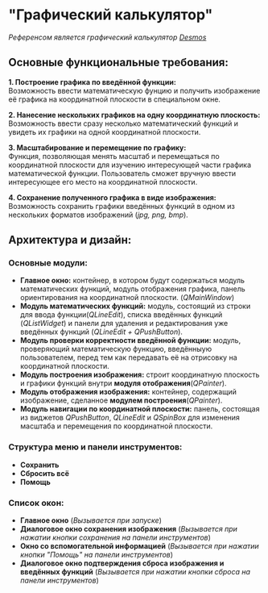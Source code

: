 # "Графический калькулятор"  
_Референсом является графический калькулятор [Desmos](https://www.desmos.com/calculator)_  
## Основные функциональные требования:  
**1. Построение графика по введённой функции:**  
Возможность ввести математическую фунцию и получить изображение её графика на координатной плоскости в специальном окне.

**2. Нанесение нескольких графиков на одну координатную плоскость:**  
Возможность ввести сразу несколько математический функций и увидеть их графики на одной координатной плоскости.

**3.  Масштабирование и перемещение по графику:**  
Функция, позволяющая менять масштаб и перемещаться по координатной плоскости для изучению интересующей части графика математической функции. Пользователь сможет вручную ввести интересующее его место на координатной плоскости.

**4. Сохранение полученного графика в виде изображения:**  
Возможность сохранить графики введённых функций в одном из нескольких форматов изображений (_jpg, png, bmp_).

## Архитектура и дизайн:
### Основные модули:

* **Главное окно:** контейнер, в котором будут содержаться модуль математических функций, модуль отображения графика, панель ориентирования на координатной плоскости. (_QMainWindow_)  
* **Модуль математических функций:** модуль, состоящий из строки для ввода функции(_QLineEdit_), списка введённых функций (_QListWidget_) и панели для удаления и редактирования уже введённых функций (_QLineEdit + QPushButton_).
* **Модуль проверки корректности введённой функции:** модуль, проверяющий математическую функцию, введённыую пользователем, перед тем как передавать её на отрисовку на координатной плоскости.
* **Модуль построения изображения:** строит координатную плоскость и графики функций внутри **модуля отображения**(_QPainter_).
* **Модуль отображения изображения:** контейнер, содержащий изображение, сделанное **модулем построения**(_QPainter_).
* **Модуль навигации по координатной плоскости:** панель, состоящая из виджетов _QPushButton_, _QLineEdit_ и _QSpinBox_ для изменения масштаба и перемещения по координатной плоскости.

### Структура меню и панели инструментов:  
* **Cохранить**
* **Сбросить всё**
* **Помощь**

### Список окон:
* **Главное окно** (_Вызывается при запуске_)
* **Диалоговое окно сохранения изображения** (_Вызывается при нажатии кнопки сохранения на панели инструментов_)
* **Окно со вспомогательной информацией** (_Вызывается при нажатии кнопки "Помощь" на панели инструментов_)
* **Диалоговое окно подтверждения сброса изображения и введённых функций** (_Вызывается при нажатии кнопки сброса на панели инструментов_)